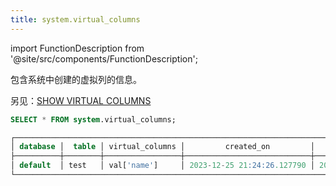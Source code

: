 ```yaml
---
title: system.virtual_columns
---
```


import FunctionDescription from '@site/src/components/FunctionDescription';

<FunctionDescription description="引入或更新版本：v1.2.262"/>

包含系统中创建的虚拟列的信息。

另见：[SHOW VIRTUAL COLUMNS](../../10-sql-commands/00-ddl/07-virtual-column/show-virtual-columns.md)

```sql
SELECT * FROM system.virtual_columns;

┌───────────────────────────────────────────────────────────────────────────────────────────────┐
│ database │  table │ virtual_columns │         created_on         │         updated_on         │
├──────────┼────────┼─────────────────┼────────────────────────────┼────────────────────────────┤
│ default  │ test   │ val['name']     │ 2023-12-25 21:24:26.127790 │ 2023-12-25 21:24:38.455268 │
└───────────────────────────────────────────────────────────────────────────────────────────────┘
```